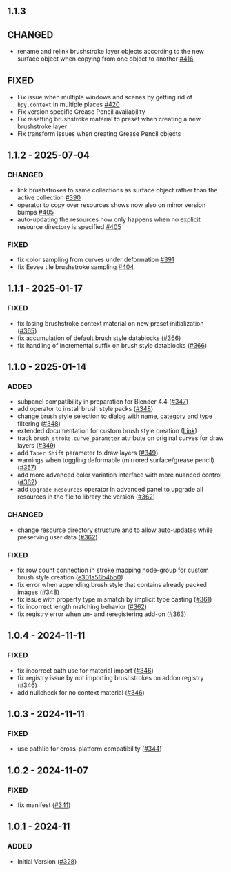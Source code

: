 ## 1.1.3

## CHANGED

- rename and relink brushstroke layer objects according to the new surface object when copying from one object to another [#416](https://projects.blender.org/studio/blender-studio-tools/pulls/416)

## FIXED

- Fix issue when multiple windows and scenes by getting rid of `bpy.context` in multiple places [#420](https://projects.blender.org/studio/blender-studio-tools/pulls/420)
- Fix version specific Grease Pencil availability
- Fix resetting brushstroke material to preset when creating a new brushstroke layer
- Fix transform issues when creating Grease Pencil objects

## 1.1.2 - 2025-07-04

### CHANGED

- link brushstrokes to same collections as surface object rather than the active collection [#390](https://projects.blender.org/studio/blender-studio-tools/pulls/390)
- operator to copy over resources shows now also on minor version bumps [#405](https://projects.blender.org/studio/blender-studio-tools/pulls/405)
- auto-updating the resources now only happens when no explicit resource directory is specified [#405](https://projects.blender.org/studio/blender-studio-tools/pulls/405)

### FIXED

- fix color sampling from curves under deformation [#391](https://projects.blender.org/studio/blender-studio-tools/pulls/391)
- fix Eevee tile brushstroke sampling [#404](https://projects.blender.org/studio/blender-studio-tools/pulls/404)

## 1.1.1 - 2025-01-17

### FIXED

- fix losing brushstroke context material on new preset initialization ([#365](https://projects.blender.org/studio/blender-studio-tools/pulls/365))
- fix accumulation of default brush style datablocks ([#366](https://projects.blender.org/studio/blender-studio-tools/pulls/366))
- fix handling of incremental suffix on brush style datablocks ([#366](https://projects.blender.org/studio/blender-studio-tools/pulls/366))

## 1.1.0 - 2025-01-14

### ADDED
- subpanel compatibility in preparation for Blender 4.4 ([#347](https://projects.blender.org/studio/blender-studio-tools/pulls/347))
- add operator to install brush style packs ([#348](https://projects.blender.org/studio/blender-studio-tools/pulls/348))
- change brush style selection to dialog with name, category and type filtering ([#348](https://projects.blender.org/studio/blender-studio-tools/pulls/348))
- extended documentation for custom brush style creation ([Link](https://studio.blender.org/tools/addons/brushstroke_tools#additional-brush-styles))
- track `brush_stroke.curve_parameter` attribute on original curves for draw layers ([#349](https://projects.blender.org/studio/blender-studio-tools/pulls/349))
- add `Taper Shift` parameter to draw layers ([#349](https://projects.blender.org/studio/blender-studio-tools/pulls/349))
- warnings when toggling deformable (mirrored surface/grease pencil) ([#357](https://projects.blender.org/studio/blender-studio-tools/pulls/357))
- add more advanced color variation interface with more nuanced control ([#362](https://projects.blender.org/studio/blender-studio-tools/pulls/362))
- add `Upgrade Resources` operator in advanced panel to upgrade all resources in the file to library the version ([#362](https://projects.blender.org/studio/blender-studio-tools/pulls/362))

### CHANGED

- change resource directory structure and to allow auto-updates while preserving user data ([#362](https://projects.blender.org/studio/blender-studio-tools/pulls/362))

### FIXED
- fix row count connection in stroke mapping node-group for custom brush style creation ([e301a56b4bb0](https://projects.blender.org/SimonThommes/blender-studio-tools/commit/e301a56b4bb016d37291030bd35c1f88ff2b1487))
- fix error when appending brush style that contains already packed images ([#348](https://projects.blender.org/studio/blender-studio-tools/pulls/348))
- fix issue with property type mismatch by implicit type casting ([#361](https://projects.blender.org/studio/blender-studio-tools/pulls/361))
- fix incorrect length matching behavior ([#362](https://projects.blender.org/studio/blender-studio-tools/pulls/362))
- fix registry error when un- and reregistering add-on ([#363](https://projects.blender.org/studio/blender-studio-tools/pulls/363))

## 1.0.4 - 2024-11-11

### FIXED
- fix incorrect path use for material import ([#346](https://projects.blender.org/studio/blender-studio-tools/pulls/346))
- fix registry issue by not importing brushstrokes on addon registry ([#346](https://projects.blender.org/studio/blender-studio-tools/pulls/346))
- add nullcheck for no context material ([#346](https://projects.blender.org/studio/blender-studio-tools/pulls/346))

## 1.0.3 - 2024-11-11 

### FIXED
- use pathlib for cross-platform compatibility ([#344](https://projects.blender.org/studio/blender-studio-tools/pulls/344))

## 1.0.2 - 2024-11-07 

### FIXED
- fix manifest ([#341](https://projects.blender.org/studio/blender-studio-tools/pulls/341))

## 1.0.1 - 2024-11

### ADDED
- Initial Version ([#328](https://projects.blender.org/studio/blender-studio-tools/pulls/328))
